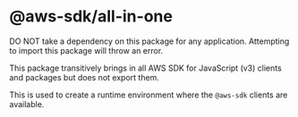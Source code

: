 # @aws-sdk/all-in-one

DO NOT take a dependency on this package for any application.
Attempting to import this package will throw an error.

This package transitively brings in all AWS SDK for JavaScript (v3)
clients and packages but does not export them.

This is used to create a runtime environment where the `@aws-sdk` clients
are available.
